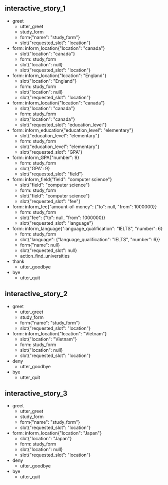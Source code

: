 
## interactive_story_1
* greet
    - utter_greet
    - study_form
    - form{"name": "study_form"}
    - slot{"requested_slot": "location"}
* form: inform_location{"location": "canada"}
    - slot{"location": "canada"}
    - form: study_form
    - slot{"location": null}
    - slot{"requested_slot": "location"}
* form: inform_location{"location": "England"}
    - slot{"location": "England"}
    - form: study_form
    - slot{"location": null}
    - slot{"requested_slot": "location"}
* form: inform_location{"location": "canada"}
    - slot{"location": "canada"}
    - form: study_form
    - slot{"location": "canada"}
    - slot{"requested_slot": "education_level"}
* form: inform_education{"education_level": "elementary"}
    - slot{"education_level": "elementary"}
    - form: study_form
    - slot{"education_level": "elementary"}
    - slot{"requested_slot": "GPA"}
* form: inform_GPA{"number": 9}
    - form: study_form
    - slot{"GPA": 9}
    - slot{"requested_slot": "field"}
* form: inform_field{"field": "computer science"}
    - slot{"field": "computer science"}
    - form: study_form
    - slot{"field": "computer science"}
    - slot{"requested_slot": "fee"}
* form: inform_fee{"amount-of-money": {"to": null, "from": 1000000}}
    - form: study_form
    - slot{"fee": {"to": null, "from": 1000000}}
    - slot{"requested_slot": "language"}
* form: inform_language{"language_qualification": "IELTS", "number": 6}
    - form: study_form
    - slot{"language": {"language_qualification": "IELTS", "number": 6}}
    - form{"name": null}
    - slot{"requested_slot": null}
    - action_find_universities
* thank
    - utter_goodbye
* bye
    - utter_quit

## interactive_story_2
* greet
    - utter_greet
    - study_form
    - form{"name": "study_form"}
    - slot{"requested_slot": "location"}
* form: inform_location{"location": "Vietnam"}
    - slot{"location": "Vietnam"}
    - form: study_form
    - slot{"location": null}
    - slot{"requested_slot": "location"}
* deny
    - utter_goodbye
* bye
    - utter_quit

## interactive_story_3
* greet
    - utter_greet
    - study_form
    - form{"name": "study_form"}
    - slot{"requested_slot": "location"}
* form: inform_location{"location": "Japan"}
    - slot{"location": "Japan"}
    - form: study_form
    - slot{"location": null}
    - slot{"requested_slot": "location"}
* deny
    - utter_goodbye
* bye
    - utter_quit
